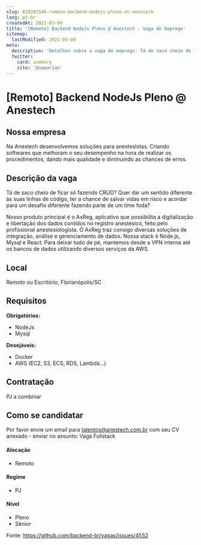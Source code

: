 ```yaml
---
slug: 826283546-remoto-backend-nodejs-pleno-at-anestech
lang: pt-br
createdAt: 2021-03-09
title: '[Remoto] Backend NodeJs Pleno @ Anestech - Vaga de Emprego'
sitemap:
  lastModified: 2021-03-09
meta:
  description: 'Detalhes sobre a vaga de emprego: Tá de saco cheio de ficar só fazendo CRUD? Quer dar um sentido diferente às suas linhas de código, ter a chance de salvar vidas em risco e acordar para um desafio diferente fazendo parte de um time foda? Nosso produto principal é o AxReg, aplicativo que possibilita a digitalização e libertação dos dados contidos no registro anestésico, feito pelo profissional anestesiologista. O AxReg traz consigo diversas soluções de integração, análise e gerenciamento de dados. Nossa stack é Node.js, Mysql e React. Para deixar tudo de pé, mantemos desde a VPN interna até os bancos de dados utilizando diversos serviços da AWS.'
  twitter:
    card: summary
    site: '@nawarian'
---
```


# [Remoto] Backend NodeJs Pleno @ Anestech

## Nossa empresa

Na Anestech desenvolvemos soluções para anestesistas. Criando softwares que melhoram o seu desempenho na hora de realizar os procedimentos, dando mais qualidade e diminuindo as chances de erros.


## Descrição da vaga
Tá de saco cheio de ficar só fazendo CRUD? Quer dar um sentido diferente às suas linhas de código, ter a chance de salvar vidas em risco e acordar para um desafio diferente fazendo parte de um time foda?

Nosso produto principal é o AxReg, aplicativo que possibilita a digitalização e libertação dos dados contidos no registro anestésico, feito pelo profissional anestesiologista. O AxReg traz consigo diversas soluções de integração, análise e gerenciamento de dados. Nossa stack é Node.js, Mysql e React. Para deixar tudo de pé, mantemos desde a VPN interna até os bancos de dados utilizando diversos serviços da AWS.

## Local
Remoto ou Escritório, Florianópolis/SC

## Requisitos

**Obrigatórios:**
- NodeJs
- Mysql

**Desejáveis:**
- Docker
- AWS (EC2, S3, ECS, RDS, Lambda...)

## Contratação

PJ a combinar

## Como se candidatar

Por favor envie um email para talentos@anestech.com.br com seu CV anexado - enviar no assunto: Vaga Fullstack

#### Alocação
- Remoto

#### Regime
- PJ

#### Nível
- Pleno
- Sênior

Fonte: https://github.com/backend-br/vagas/issues/4552